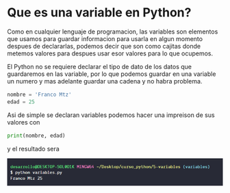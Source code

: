 # Que es una variable en Python?

Como en cualquier lenguaje de programacion, las variables son elementos que usamos para guardar informacion para usarla en algun momento despues de declararlas, podemos decir que son como cajitas donde metemos valores para despues usar esor valores para lo que ocupemos.

El Python no se requiere declarar el tipo de dato de los datos que guardaremos en las variable, por lo que podemos guardar en una variable un numero y mas adelante guardar una cadena y no habra problema.

```python
nombre = 'Franco Mtz'
edad = 25
```

Asi de simple se declaran variables podemos hacer una impreison de sus valores con 

```python
print(nombre, edad)
```

y el resultado sera

![1667447365692](image/README/1667447365692.png)
